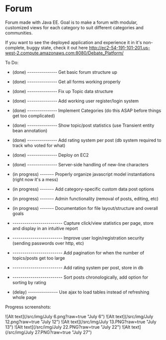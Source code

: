 Forum
=====

Forum made with Java EE. Goal is to make a forum with modular, customized views for each category to suit different categories and communities.

If you want to see the deployed application and experience it in it's non-complete, buggy state, check it out here
http://ec2-54-191-101-201.us-west-2.compute.amazonaws.com:8080/Debate_Platform/

To Do:

* (done) --------------- Get basic forum structure up
* (done) --------------- Get all forms working properly
* (done) --------------- Fix up Topic data structure
* (done) --------------- Add working user register/login system
* (done) --------------- Implement Categories (do this ASAP before things get too complicated)
* (done) --------------- Show topic/post statistics (use Transient entity bean annotation)
* (done) --------------- Add rating system per post (db system required to track who voted for what)
* (done) --------------- Deploy on EC2
* (done) --------------- Server-side handling of new-line characters

* (in progress) ------- Properly organize javascript model instantiations (right now it's a mess)
* (in progress) ------- Add category-specific custom data post options
* (in progress) ------- Admin functionality (removal of posts, editing, etc)
* (in progress) ------- Documentation for file layout/structure and overall goals

* ------------------------- Capture click/view statistics per page, store and display in an intuitive report
* ------------------------- Improve user login/registration security (sending passwords over http, etc)
* ------------------------- Add pagination for when the number of topics/posts get too large
* ------------------------- Add rating system per post, store in db
* ------------------------- Sort posts chronologically, add option for sorting by rating
* (delay) --------------- Use ajax to load tables instead of refreshing whole page

Progress screenshots:

![Alt text](/src/img/July 6.png?raw=true "July 6")
![Alt text](/src/img/July 12.png?raw=true "July 12")
![Alt text](/src/img/July 13.PNG?raw=true "July 13")
![Alt text](/src/img/July 22.PNG?raw=true "July 22")
![Alt text](/src/img/July 27.PNG?raw=true "July 27")
